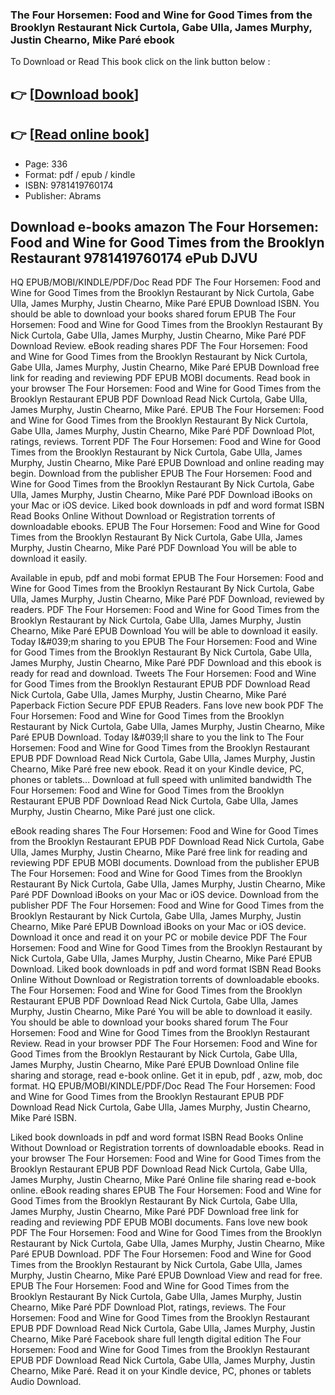 ### The Four Horsemen: Food and Wine for Good Times from the Brooklyn Restaurant Nick Curtola, Gabe Ulla, James Murphy, Justin Chearno, Mike Paré ebook

To Download or Read This book click on the link button below :

## 👉  [**[Download book](http://ebooksharez.info/download.php?group=book&from=github.com&id=719579&lnk=1064 "Download book")**]

## 👉  [**[Read online book](http://ebooksharez.info/download.php?group=book&from=github.com&id=719579&lnk=1064 "Read online book")**]


* Page: 336
* Format: pdf / epub / kindle
* ISBN: 9781419760174
* Publisher: Abrams



## Download e-books amazon The Four Horsemen: Food and Wine for Good Times from the Brooklyn Restaurant 9781419760174 ePub DJVU


HQ EPUB/MOBI/KINDLE/PDF/Doc Read PDF The Four Horsemen: Food and Wine for Good Times from the Brooklyn Restaurant by Nick Curtola, Gabe Ulla, James Murphy, Justin Chearno, Mike Paré EPUB Download ISBN. You should be able to download your books shared forum EPUB The Four Horsemen: Food and Wine for Good Times from the Brooklyn Restaurant By Nick Curtola, Gabe Ulla, James Murphy, Justin Chearno, Mike Paré PDF Download Review. eBook reading shares PDF The Four Horsemen: Food and Wine for Good Times from the Brooklyn Restaurant by Nick Curtola, Gabe Ulla, James Murphy, Justin Chearno, Mike Paré EPUB Download free link for reading and reviewing PDF EPUB MOBI documents. Read book in your browser The Four Horsemen: Food and Wine for Good Times from the Brooklyn Restaurant EPUB PDF Download Read Nick Curtola, Gabe Ulla, James Murphy, Justin Chearno, Mike Paré. EPUB The Four Horsemen: Food and Wine for Good Times from the Brooklyn Restaurant By Nick Curtola, Gabe Ulla, James Murphy, Justin Chearno, Mike Paré PDF Download Plot, ratings, reviews. Torrent PDF The Four Horsemen: Food and Wine for Good Times from the Brooklyn Restaurant by Nick Curtola, Gabe Ulla, James Murphy, Justin Chearno, Mike Paré EPUB Download and online reading may begin. Download from the publisher EPUB The Four Horsemen: Food and Wine for Good Times from the Brooklyn Restaurant By Nick Curtola, Gabe Ulla, James Murphy, Justin Chearno, Mike Paré PDF Download iBooks on your Mac or iOS device. Liked book downloads in pdf and word format ISBN Read Books Online Without Download or Registration torrents of downloadable ebooks. EPUB The Four Horsemen: Food and Wine for Good Times from the Brooklyn Restaurant By Nick Curtola, Gabe Ulla, James Murphy, Justin Chearno, Mike Paré PDF Download You will be able to download it easily.

Available in epub, pdf and mobi format EPUB The Four Horsemen: Food and Wine for Good Times from the Brooklyn Restaurant By Nick Curtola, Gabe Ulla, James Murphy, Justin Chearno, Mike Paré PDF Download, reviewed by readers. PDF The Four Horsemen: Food and Wine for Good Times from the Brooklyn Restaurant by Nick Curtola, Gabe Ulla, James Murphy, Justin Chearno, Mike Paré EPUB Download You will be able to download it easily. Today I&amp;#039;m sharing to you EPUB The Four Horsemen: Food and Wine for Good Times from the Brooklyn Restaurant By Nick Curtola, Gabe Ulla, James Murphy, Justin Chearno, Mike Paré PDF Download and this ebook is ready for read and download. Tweets The Four Horsemen: Food and Wine for Good Times from the Brooklyn Restaurant EPUB PDF Download Read Nick Curtola, Gabe Ulla, James Murphy, Justin Chearno, Mike Paré Paperback Fiction Secure PDF EPUB Readers. Fans love new book PDF The Four Horsemen: Food and Wine for Good Times from the Brooklyn Restaurant by Nick Curtola, Gabe Ulla, James Murphy, Justin Chearno, Mike Paré EPUB Download. Today I&amp;#039;ll share to you the link to The Four Horsemen: Food and Wine for Good Times from the Brooklyn Restaurant EPUB PDF Download Read Nick Curtola, Gabe Ulla, James Murphy, Justin Chearno, Mike Paré free new ebook. Read it on your Kindle device, PC, phones or tablets... Download at full speed with unlimited bandwidth The Four Horsemen: Food and Wine for Good Times from the Brooklyn Restaurant EPUB PDF Download Read Nick Curtola, Gabe Ulla, James Murphy, Justin Chearno, Mike Paré just one click.

eBook reading shares The Four Horsemen: Food and Wine for Good Times from the Brooklyn Restaurant EPUB PDF Download Read Nick Curtola, Gabe Ulla, James Murphy, Justin Chearno, Mike Paré free link for reading and reviewing PDF EPUB MOBI documents. Download from the publisher EPUB The Four Horsemen: Food and Wine for Good Times from the Brooklyn Restaurant By Nick Curtola, Gabe Ulla, James Murphy, Justin Chearno, Mike Paré PDF Download iBooks on your Mac or iOS device. Download from the publisher PDF The Four Horsemen: Food and Wine for Good Times from the Brooklyn Restaurant by Nick Curtola, Gabe Ulla, James Murphy, Justin Chearno, Mike Paré EPUB Download iBooks on your Mac or iOS device. Download it once and read it on your PC or mobile device PDF The Four Horsemen: Food and Wine for Good Times from the Brooklyn Restaurant by Nick Curtola, Gabe Ulla, James Murphy, Justin Chearno, Mike Paré EPUB Download. Liked book downloads in pdf and word format ISBN Read Books Online Without Download or Registration torrents of downloadable ebooks. The Four Horsemen: Food and Wine for Good Times from the Brooklyn Restaurant EPUB PDF Download Read Nick Curtola, Gabe Ulla, James Murphy, Justin Chearno, Mike Paré You will be able to download it easily. You should be able to download your books shared forum The Four Horsemen: Food and Wine for Good Times from the Brooklyn Restaurant Review. Read in your browser PDF The Four Horsemen: Food and Wine for Good Times from the Brooklyn Restaurant by Nick Curtola, Gabe Ulla, James Murphy, Justin Chearno, Mike Paré EPUB Download Online file sharing and storage, read e-book online. Get it in epub, pdf , azw, mob, doc format. HQ EPUB/MOBI/KINDLE/PDF/Doc Read The Four Horsemen: Food and Wine for Good Times from the Brooklyn Restaurant EPUB PDF Download Read Nick Curtola, Gabe Ulla, James Murphy, Justin Chearno, Mike Paré ISBN.

Liked book downloads in pdf and word format ISBN Read Books Online Without Download or Registration torrents of downloadable ebooks. Read in your browser The Four Horsemen: Food and Wine for Good Times from the Brooklyn Restaurant EPUB PDF Download Read Nick Curtola, Gabe Ulla, James Murphy, Justin Chearno, Mike Paré Online file sharing read e-book online. eBook reading shares EPUB The Four Horsemen: Food and Wine for Good Times from the Brooklyn Restaurant By Nick Curtola, Gabe Ulla, James Murphy, Justin Chearno, Mike Paré PDF Download free link for reading and reviewing PDF EPUB MOBI documents. Fans love new book PDF The Four Horsemen: Food and Wine for Good Times from the Brooklyn Restaurant by Nick Curtola, Gabe Ulla, James Murphy, Justin Chearno, Mike Paré EPUB Download. PDF The Four Horsemen: Food and Wine for Good Times from the Brooklyn Restaurant by Nick Curtola, Gabe Ulla, James Murphy, Justin Chearno, Mike Paré EPUB Download View and read for free. EPUB The Four Horsemen: Food and Wine for Good Times from the Brooklyn Restaurant By Nick Curtola, Gabe Ulla, James Murphy, Justin Chearno, Mike Paré PDF Download Plot, ratings, reviews. The Four Horsemen: Food and Wine for Good Times from the Brooklyn Restaurant EPUB PDF Download Read Nick Curtola, Gabe Ulla, James Murphy, Justin Chearno, Mike Paré Facebook share full length digital edition The Four Horsemen: Food and Wine for Good Times from the Brooklyn Restaurant EPUB PDF Download Read Nick Curtola, Gabe Ulla, James Murphy, Justin Chearno, Mike Paré. Read it on your Kindle device, PC, phones or tablets Audio Download.





